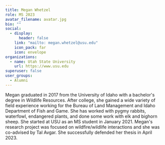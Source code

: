 ```yaml
---
title: Megan Whetzel
role: MS 2023
avatar_filename: avatar.jpg
bio: ""
social:
  - display:
      header: false
    link: "mailto: megan.whetzel@usu.edu"
    icon_pack: far
    icon: envelope
organizations:
  - name: Utah State University
    url: https://www.usu.edu
superuser: false
user_groups:
  - Alumni
---
```

<!--StartFragment-->

Megan graduated in 2017 from the University of Idaho with a bachelor's degree in Wildlife Resources. After college, she gained a wide variety of field experience working for the Bureau of Land Management and Idaho Department of Fish and Game. She has worked with pygmy rabbits, waterfowl, endangered plants, and done some work with elk and bighorn sheep. She started at USU as an MS student in January 2021. Megan's research project was focused on wildfire/wildlife interactions and she was co-advised by Tal Avgar. She successfully defended her thesis in April 2023. 

<!--EndFragment-->